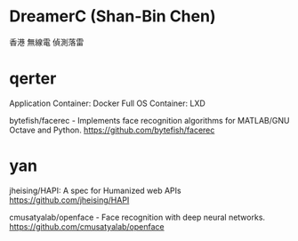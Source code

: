


# DreamerC (Shan-Bin Chen)

香港 無線電 偵測落雷

# qerter

Application Container: Docker
Full OS Container: LXD

bytefish/facerec - Implements face recognition algorithms for MATLAB/GNU Octave and Python.
<https://github.com/bytefish/facerec>

# yan
jheising/HAPI: A spec for Humanized web APIs
<https://github.com/jheising/HAPI>

cmusatyalab/openface - Face recognition with deep neural networks.
<https://github.com/cmusatyalab/openface>